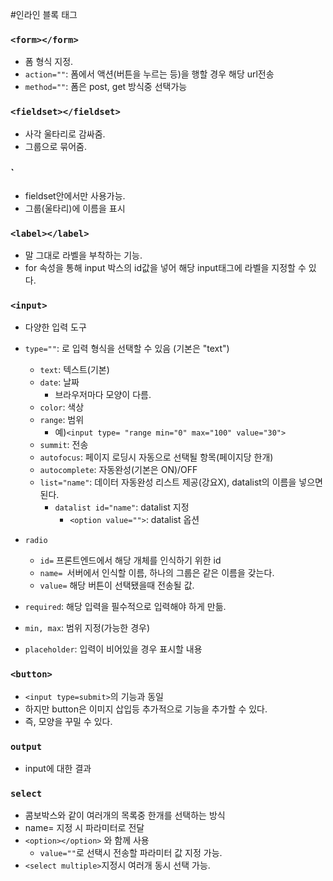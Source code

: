 #인라인 블록 태그

### `<form></form>`
+ 폼 형식 지정.
+ `action=""`: 폼에서 액션(버튼을 누르는 등)을 행할 경우 해당 url전송
+ `method=""`: 폼은 post, get 방식중 선택가능

### `<fieldset></fieldset>`
+ 사각 울타리로 감싸줌.
+ 그룹으로 묶어줌.

### <legend></legend>`
+ fieldset안에서만 사용가능.
+ 그룹(울타리)에 이름을 표시

### `<label></label>`
+ 말 그대로 라벨을 부착하는 기능.
+ for 속성을 통해 input 박스의 id값을 넣어 해당 input태그에 라벨을 지정할 수 있다.

### `<input>`
+ 다양한 입력 도구
+ `type=""`: 로 입력 형식을 선택할 수 있음 (기본은 "text")
    + `text`: 텍스트(기본)
    + `date`: 날짜
      + 브라우저마다 모양이 다름.
    + `color`: 색상
    + `range`: 범위
      + 예)`<input type= "range min="0" max="100" value="30"> `
    + ```summit```: 전송
    + `autofocus`: 페이지 로딩시 자동으로 선택될 항목(페이지당 한개)
    + `autocomplete`: 자동완성(기본은 ON)/OFF
    + `list="name"`: 데이터 자동완성 리스트 제공(강요X), datalist의 이름을 넣으면 된다.
      + `datalist id="name"`: datalist 지정
        + `<option value="">`: datalist 옵션

  
+ `radio`
  + `id=` 프론트엔드에서 해당 개체를 인식하기 위한 id
  + `name= `서버에서 인식할 이름, 하나의 그룹은 같은 이름을 갖는다.
  + `value=` 해당 버튼이 선택됐을때 전송될 값.
+ `required`: 해당 입력을 필수적으로 입력해야 하게 만듦.
+ `min, max`: 범위 지정(가능한 경우)
+ `placeholder`: 입력이 비어있을 경우 표시할 내용

### `<button>`
+ `<input type=submit>`의 기능과 동일
+ 하지만 button은 이미지 삽입등 추가적으로 기능을 추가할 수 있다.
+ 즉, 모양을 꾸밀 수 있다.

### `output`
+ input에 대한 결과

### `select`
+ 콤보박스와 같이 여러개의 목록중 한개를 선택하는 방식
+ name= 지정 시 파라미터로 전달
+ `<option></option>` 와 함께 사용
  + `value=""`로 선택시 전송할 파라미터 값 지정 가능.
+ `<select multiple>`지정시 여러개 동시 선택 가능.
